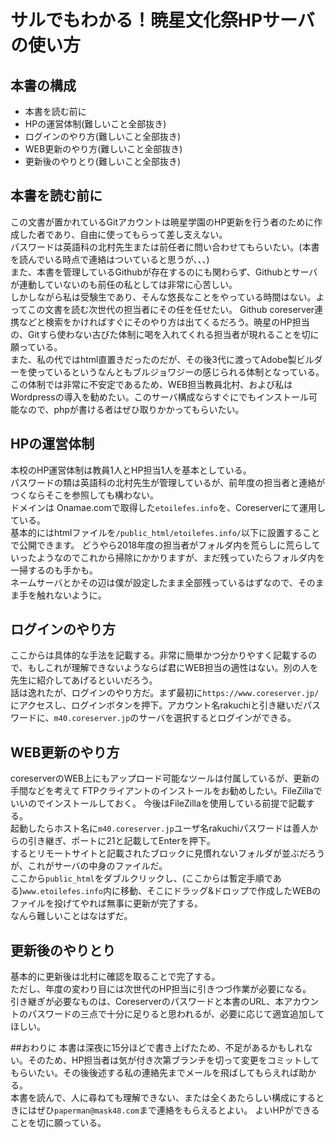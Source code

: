 # サルでもわかる！暁星文化祭HPサーバの使い方

## 本書の構成

- 本書を読む前に
- HPの運営体制(難しいこと全部抜き)
- ログインのやり方(難しいこと全部抜き)
- WEB更新のやり方(難しいこと全部抜き)
- 更新後のやりとり(難しいこと全部抜き)

## 本書を読む前に
この文書が置かれているGitアカウントは暁星学園のHP更新を行う者のために作成した者であり、自由に使ってもらって差し支えない。  
パスワードは英語科の北村先生または前任者に問い合わせてもらいたい。(本書を読んでいる時点で連絡はついていると思うが、、、)  
また、本書を管理しているGithubが存在するのにも関わらず、Githubとサーバが連動していないのも前任の私としては非常に心苦しい。  
しかしながら私は受験生であり、そんな悠長なことをやっている時間はない。よってこの文書を読む次世代の担当者にその任を任せたい。
Github coreserver連携などと検索をかければすぐにそのやり方は出てくるだろう。暁星のHP担当の、Gitすら使わない古びた体制に喝を入れてくれる担当者が現れることを切に願っている。  
また、私の代ではhtml直置きだったのだが、その後3代に渡ってAdobe製ビルダーを使っているというなんともブルジョワジーの感じられる体制となっている。  
この体制では非常に不安定であるため、WEB担当教員北村、および私はWordpressの導入を勧めたい。このサーバ構成ならすぐにでもインストール可能なので、phpが書ける者はぜひ取りかかってもらいたい。


## HPの運営体制
本校のHP運営体制は教員1人とHP担当1人を基本としている。  
パスワードの類は英語科の北村先生が管理しているが、前年度の担当者と連絡がつくならそこを参照しても構わない。  
ドメインは Onamae.comで取得した`etoilefes.info`を、Coreserverにて運用している。  
基本的にはhtmlファイルを`/public_html/etoilefes.info/`以下に設置することで公開できます。
どうやら2018年度の担当者がフォルダ内を荒らしに荒らしていったようなのでこれから掃除にかかりますが、まだ残っていたらフォルダ内を一掃するのも手かも。  
ネームサーバとかその辺は僕が設定したまま全部残っているはずなので、そのまま手を触れないように。  

## ログインのやり方
ここからは具体的な手法を記載する。非常に簡単かつ分かりやすく記載するので、もしこれが理解できないようならば君にWEB担当の適性はない。別の人を先生に紹介してあげるといいだろう。  
話は逸れたが、ログインのやり方だ。まず最初に`https://www.coreserver.jp/`にアクセスし、ログインボタンを押下。アカウント名rakuchiと引き継いだパスワードに、`m40.coreserver.jp`のサーバを選択するとログインができる。  

## WEB更新のやり方
coreserverのWEB上にもアップロード可能なツールは付属しているが、更新の手間などを考えて FTPクライアントのインストールをお勧めしたい。FileZillaでいいのでインストールしておく。
今後はFileZillaを使用している前提で記載する。  
起動したらホスト名に`m40.coreserver.jp`ユーザ名rakuchiパスワードは善人からの引き継ぎ、ポートに21と記載してEnterを押下。  
するとリモートサイトと記載されたブロックに見慣れないフォルダが並ぶだろうが、これがサーバの中身のファイルだ。  
ここから`public_html`をダブルクリックし、(ここからは暫定手順である)`www.etoilefes.info`内に移動、そこにドラッグ&ドロップで作成したWEBのファイルを投げてやれば無事に更新が完了する。  
なんら難しいことはなはずだ。

## 更新後のやりとり
基本的に更新後は北村に確認を取ることで完了する。    
ただし、年度の変わり目には次世代のHP担当に引きつづ作業が必要になる。  
引き継ぎが必要なものは、Coreserverのパスワードと本書のURL、本アカウントのパスワードの三点で十分に足りると思われるが、必要に応じて適宜追加してほしい。  

##おわりに
本書は深夜に15分ほどで書き上げたため、不足があるかもしれない。そのため、HP担当者は気が付き次第ブランチを切って変更をコミットしてもらいたい。その後後述する私の連絡先までメールを飛ばしてもらえれば助かる。  
本書を読んで、人に尋ねても理解できない、または全くあたらしい構成にするときにはぜひ`paperman@mask48.com`まで連絡をもらえるとよい。
よいHPができることを切に願っている。
